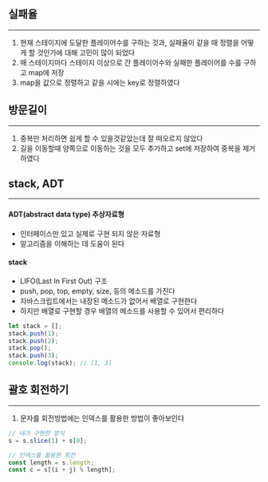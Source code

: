 ## 실패율

---
1. 현재 스테이지에 도달한 플레이어수를 구하는 것과, 실패율이 같을 때 정렬을 어떻게 할 것인가에 대해 고민이 많이 되었다
2. 매 스테이지마다 스테이지 이상으로 간 플레이어수와 실패한 플레이어를 수를 구하고 map에 저장
3. map을 값으로 정렬하고 같을 시에는 key로 정렬하였다


## 방문길이

---
1. 중복만 처리하면 쉽게 할 수 있을것같았는데 잘 떠오르지 않았다
2. 길을 이동할때 양쪽으로 이동하는 것을 모두 추가하고 set에 저장하여 중복을 제거하였다


## stack, ADT

---
#### ADT(abstract data type) 추상자료형
- 인터페이스만 있고 실제로 구현 되지 않은 자료형
- 알고리즘을 이해하는 데 도움이 된다

#### stack
- LIFO(Last In First Out) 구조
- push, pop, top, empty, size,  등의 메소드를 가진다
- 자바스크립트에서는 내장된 메소드가 없어서 배열로 구현한다
- 하지만 배열로 구현할 경우 배열의 메소드를 사용할 수 있어서 편리하다

```javascript
let stack = [];
stack.push(1);
stack.push(2);
stack.pop();
stack.push(3);
console.log(stack); // [1, 3]
```

## 괄호 회전하기

---
1. 문자를 회전방법에는 인덱스를 활용한 방법이 좋아보인다

```javascript
// 내가 구현한 방식
s = s.slice(1) + s[0];

// 인덱스를 활용한 회전
const length = s.length;
const c = s[(i + j) % length];
```
